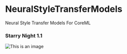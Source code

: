 # NeuralStyleTransferModels
Neural Style Transfer  Models For CoreML
### Starry Night 1.1
![This is an image](https://github.com/AmirrezaAsadi/NeuralStyleTransferModels/blob/main/Starrnight%201-1.png?raw=true)
